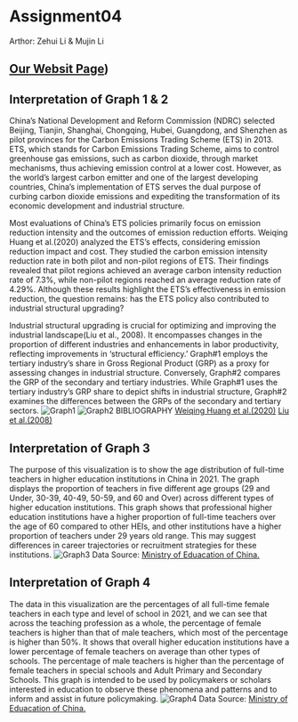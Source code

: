 # Assignment04
Arthor: Zehui Li & Mujin Li
## [Our Websit Page](https://claregogo.github.io/assignment04/))
## Interpretation of Graph 1 & 2
China’s National Development and Reform Commission (NDRC) selected Beijing, Tianjin, Shanghai, Chongqing, Hubei, Guangdong, and Shenzhen as pilot provinces for the Carbon Emissions Trading Scheme (ETS) in 2013. ETS, which stands for Carbon Emissions Trading Scheme, aims to control greenhouse gas emissions, such as carbon dioxide, through market mechanisms, thus achieving emission control at a lower cost. However, as the world’s largest carbon emitter and one of the largest developing countries, China’s implementation of ETS serves the dual purpose of curbing carbon dioxide emissions and expediting the transformation of its economic development and industrial structure.

Most evaluations of China’s ETS policies primarily focus on emission reduction intensity and the outcomes of emission reduction efforts. Weiqing Huang et al.(2020) analyzed the ETS’s effects, considering emission reduction impact and cost. They studied the carbon emission intensity reduction rate in both pilot and non-pilot regions of ETS. Their findings revealed that pilot regions achieved an average carbon intensity reduction rate of 7.3%, while non-pilot regions reached an average reduction rate of 4.29%. Although these results highlight the ETS’s effectiveness in emission reduction, the question remains: has the ETS policy also contributed to industrial structural upgrading?

Industrial structural upgrading is crucial for optimizing and improving the industrial landscape(Liu et al., 2008). It encompasses changes in the proportion of different industries and enhancements in labor productivity, reflecting improvements in ‘structural efficiency.’ Graph#1 employs the tertiary industry’s share in Gross Regional Product (GRP) as a proxy for assessing changes in industrial structure. Conversely, Graph#2 compares the GRP of the secondary and tertiary industries. While Graph#1 uses the tertiary industry’s GRP share to depict shifts in industrial structure, Graph#2 examines the differences between the GRPs of the secondary and tertiary sectors.
![Graph1](https://github.com/claregogo/assignment04/assets/145402329/197de714-adf2-4c44-b62d-5d374281ac93)
![Graph2](https://github.com/claregogo/assignment04/assets/145402329/b0dd4375-ca1e-4ce7-bbc0-7402f05cd8e0)
BIBLIOGRAPHY [Weiqing Huang et al.(2020)](https://doi.org/10.1007/s11356-020-07818-0) 
             [Liu et al.(2008)](https://doi.org/10.1007/s11356-020-07818-0)
## Interpretation of Graph 3

The purpose of this visualization is to show the age distribution of full-time teachers in higher education institutions in China in 2021. The graph displays the proportion of teachers in five different age groups (29 and Under, 30-39, 40-49, 50-59, and 60 and Over) across different types of higher education institutions. This graph shows that professional higher education institutions have a higher proportion of full-time teachers over the age of 60 compared to other HEIs, and other institutions have a higher proportion of teachers under 29 years old range. This may suggest differences in career trajectories or recruitment strategies for these institutions.
![Graph3](https://github.com/claregogo/assignment04/assets/145402329/a2ddf2ee-d8f7-4504-b4ac-810ee35266e0)
Data Source: [Ministry of Eduacation of China.](http://www.moe.gov.cn/jyb_sjzl/moe_560/2021/quanguo/202301/t20230103_1037945.html)

## Interpretation of Graph 4

The data in this visualization are the percentages of all full-time female teachers in each type and level of school in 2021, and we can see that across the teaching profession as a whole, the percentage of female teachers is higher than that of male teachers, which most of the percentage is higher than 50%. It shows that overall higher education institutions have a lower percentage of female teachers on average than other types of schools. The percentage of male teachers is higher than the percentage of female teachers in special schools and Adult Primary and Secondary Schools. This graph is intended to be used by policymakers or scholars interested in education to observe these phenomena and patterns and to inform and assist in future policymaking.
![Graph4](https://github.com/claregogo/assignment04/assets/145402329/f2893c89-ea2d-4255-a540-db2becf62737)
Data Source: [Ministry of Eduacation of China.](http://www.moe.gov.cn/jyb_sjzl/moe_560/2021/quanguo/202301/t20230104_1038057.html)
